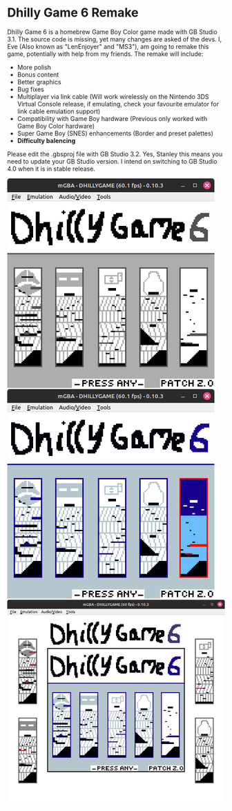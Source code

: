 # Dhilly Game 6 Remake
Dhilly Game 6 is a homebrew Game Boy Color game made with GB Studio 3.1. The source code is missing, yet many changes are asked of the devs. I, Eve (Also known as "LenEnjoyer" and "MS3"), am going to remake this game, potentially with help from my friends. The remake will include:
- More polish
- Bonus content
- Better graphics
- Bug fixes
- Multiplayer via link cable (Will work wirelessly on the Nintendo 3DS Virtual Console release, if emulating, check your favourite emulator for link cable emulation support)
- Compatibility with Game Boy hardware (Previous only worked with Game Boy Color hardware)
- Super Game Boy (SNES) enhancements (Border and preset palettes)
- **Difficulty balencing**

Please edit the .gbsproj file with GB Studio 3.2. Yes, Stanley this means you need to update your GB Studio version. I intend on switching to GB Studio 4.0 when it is in stable release.

![Dhilly Game 6 Remake on the Game Boy](screenshots/gb.png)
![Dhilly Game 6 Remake on the Game Boy Color](screenshots/gbc.png)
![Dhilly Game 6 Remake on the Super Game Boy (SNES)](screenshots/sgb.png)
